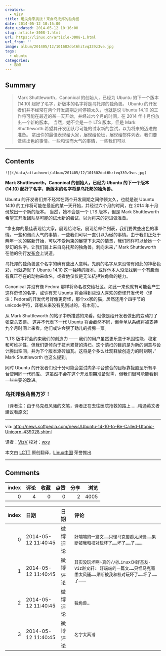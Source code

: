 ```yaml
---
creators:
  - VizV
title: 用尖角来挑战！来自乌托邦的独角兽
date: 2014-05-12 10:16:00
date_updated: 2014-05-12 10:16:00
slug: article-3008-1.html
url: https://linux.cn/article-3008-1.html
url_from: ''
image: album/201405/12/101602dot6hztvq339z3ve.jpg
tags:
  - ubuntu
categories:
  - 观点
---
```


## Summary

> Mark Shuttleworth，Canonical 的创始人，已经为 Ubuntu 的下一个版本 (14.10) 起好了名字，新版本的名字将是乌托邦的独角兽。 Ubuntu 的开发者们并不经常在两个开发周期之间停顿太久，也就是说 Ubuntu 14.10 的工作将可能在最近的某一天开始，并经过六个月的时间，在 2014 年十月份放出一个新的版本。 当然，她不会是一个 LTS 版本，但是 Mark Shuttleworth 希望其开发团队尽可能的试水新的尝试，以为将来的迈进做准备。 拿出你的最佳表现给大家，展现给论坛，展现给邮件列表，我们要做些出色的事情。一些和谐而大气的事情，一些我们可以

***

<!-- more -->

## Contents

`![](/data/attachment/album/201405/12/101602dot6hztvq339z3ve.jpg)`

**Mark Shuttleworth，Canonical 的创始人，已经为 Ubuntu 的下一个版本 (14.10) 起好了名字，新版本的名字将是乌托邦的独角兽。**

Ubuntu 的开发者们并不经常在两个开发周期之间停顿太久，也就是说 Ubuntu 14.10 的工作将可能在最近的某一天开始，并经过六个月的时间，在 2014 年十月份放出一个新的版本。 当然，她不会是一个 LTS 版本，但是 Mark Shuttleworth 希望其开发团队尽可能的试水新的尝试，以为将来的迈进做准备。

“拿出你的最佳表现给大家，展现给论坛，展现给邮件列表，我们要做些出色的事情。一些和谐而大气的事情，一些我们可以一直引以为傲的事情。由于我们正处于两年一次的崭新开始，可以不受拘束的展望下未来的情景，我们同样可以给她一个梦幻的名字。让我们骑上来自乌托邦的独角兽。刺向未来，” Mark Shuttleworth 在他的例行[发布会](http://www.markshuttleworth.com/archives/1363)上说道。

乌托邦的独角兽这个名字的确有些出人意料。先前的名字从来没带有如此的神秘色彩，也就造就了 Ubuntu 14.10 这一独特的版本。或许他本人没法找到一个有趣而有真正存在的动物来命名，或者他仅仅是无法抗拒独角兽的魅力。

Canonical 并没有像 Fedora 那样将命名权交给社区。如此一来也就有可能会产生这样奇怪的名字，或许有天 Ubuntu 将会得到些没人喜欢的奇怪开发代号（译注：Fedora的开发代号好像更奇怪，那个xx家的猫，居然还用个四字节的unicode字符，译者从来没有见到过的，有木有）。

从 Mark Shuttleworth 的帖子中所描述的来看，就像是给开发者做出的变动打了张空头支票。 这并不代表下一代 Ubuntu 将会截然不同，但单单从系统将被支持九个月时间上来看，他们或许会狠了劲儿的折腾一票。

“LTS 版本将会约束我们的创造力 —— 我们的用户虽然更乐意于巩固性能、稳定和可维护性，但我们更倾向于技术累赘的清扫。这个清扫的目的是为新的创意与设计腾出空间，并为下个版本添砖加瓦。这将是个多么壮观释放创造力的时刻啊，” Mark Shuttleworth 也这么提到。

同时 Ubuntu 的开发者们也十分可能会尝试向多平台整合的目标靠拢直至所有平台使用同一代码库。 这虽然不会在这个开发周期准备就需，但我们很可能能看到一些主要的改进。

### 乌托邦独角兽万岁！

（译者注：由于马克叔风骚的文笔，译者正在去往医院抢救的路上……精通英文者建议看原文）

---

via: <http://news.softpedia.com/news/Ubuntu-14-10-to-Be-Called-Utopic-Unicorn-439028.shtml>

译者：[VizV](https://github.com/VizV) 校对：[wxy](https://github.com/wxy)

本文由 [LCTT](https://github.com/LCTT/TranslateProject) 原创翻译，[Linux中国](https://linux.cn/) 荣誉推出

***

## Comments


|   index |   评论 |   收藏 |   点赞 |   分享 |   浏览 |
|--------:|-------:|-------:|-------:|-------:|-------:|
|       0 |      4 |      0 |      0 |      2 |   4005 |

|   index | 日期                | 日期     | 评论                                                                                                                 |
|--------:|:--------------------|:---------|:---------------------------------------------------------------------------------------------------------------------|
|       0 | 2014-05-12 11:40:45 | 微博评论 | `好端端的一篇文……只怪马克蜀黍太风骚……果断被我和校对玩坏了……坏了……了………`                                              |
|       1 | 2014-05-12 11:40:45 | 微博评论 | `其实没玩坏啊~真的//@LinuxCN好基友-Viz赵文轩: 好端端的一篇文……只怪马克蜀黍太风骚……果断被我和校对玩坏了……坏了……了………` |
|       2 | 2014-05-12 11:40:45 | 微博评论 | `独角兽…`                                                                                                            |
|       3 | 2014-05-12 11:40:45 | 微博评论 | `名字太离谱`                                                                                                         |
